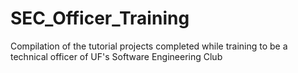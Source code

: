 # SEC_Officer_Training

Compilation of the tutorial projects completed while training to be a technical officer of UF's Software Engineering Club
